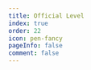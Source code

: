```yaml
---
title: Official Level
index: true
order: 22
icon: pen-fancy
pageInfo: false
comment: false
---
```


<script setup>
    import LevelList from '@source/components/level-list/App.vue';
    import { provide } from 'vue';
    provide("i18nLanguage",'en');
</script>

<LevelList authorGroup = "official"/>

